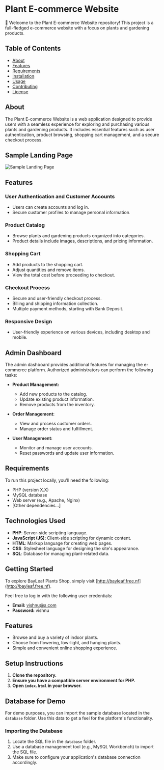 # Plant E-commerce Website

🌿 Welcome to the Plant E-commerce Website repository! This project is a full-fledged e-commerce website with a focus on plants and gardening products.

## Table of Contents

- [About](#about)
- [Features](#features)
- [Requirements](#requirements)
- [Installation](#installation)
- [Usage](#usage)
- [Contributing](#contributing)
- [License](#license)

## About

The Plant E-commerce Website is a web application designed to provide users with a seamless experience for exploring and purchasing various plants and gardening products. It includes essential features such as user authentication, product browsing, shopping cart management, and a secure checkout process.

## Sample Landing Page

![Sample Landing Page](https://github.com/visorry/bayleaf/assets/121347308/90e3fc4c-531c-4c63-b3be-fef29ebf5e05)

## Features

###  User Authentication and Customer Accounts

- Users can create accounts and log in.
- Secure customer profiles to manage personal information.

###  Product Catalog

- Browse plants and gardening products organized into categories.
- Product details include images, descriptions, and pricing information.

###  Shopping Cart

- Add products to the shopping cart.
- Adjust quantities and remove items.
- View the total cost before proceeding to checkout.

###  Checkout Process

- Secure and user-friendly checkout process.
- Billing and shipping information collection.
- Multiple payment methods, starting with Bank Deposit.

###  Responsive Design

- User-friendly experience on various devices, including desktop and mobile.

## Admin Dashboard
The admin dashboard provides additional features for managing the e-commerce platform. Authorized administrators can perform the following tasks:

- **Product Management:**
  - Add new products to the catalog.
  - Update existing product information.
  - Remove products from the inventory.

- **Order Management:**
  - View and process customer orders.
  - Manage order status and fulfillment.

- **User Management:**
  - Monitor and manage user accounts.
  - Reset passwords and update user information.

## Requirements

To run this project locally, you'll need the following:

- PHP (version X.X)
- MySQL database
- Web server (e.g., Apache, Nginx)
- [Other dependencies...]

## Technologies Used
- **PHP**: Server-side scripting language.
- **JavaScript (JS)**: Client-side scripting for dynamic content.
- **HTML**: Markup language for creating web pages.
- **CSS**: Stylesheet language for designing the site's appearance.
- **SQL**: Database for managing plant-related data.

## Getting Started
To explore BayLeaf Plants Shop, simply visit [http://bayleaf.free.nf](http://bayleaf.free.nf).

Feel free to log in with the following user credentials:
- **Email:** vishnu@a.com
- **Password:** vishnu

## Features
- Browse and buy a variety of indoor plants.
- Choose from flowering, low-light, and hanging plants.
- Simple and convenient online shopping experience.

## Setup Instructions
1. **Clone the repository.**
2. **Ensure you have a compatible server environment for PHP.**
3. **Open `index.html` in your browser.**

## Database for Demo
For demo purposes, you can import the sample database located in the `database` folder. Use this data to get a feel for the platform's functionality.

### Importing the Database
1. Locate the SQL file in the `database` folder.
2. Use a database management tool (e.g., MySQL Workbench) to import the SQL file.
3. Make sure to configure your application's database connection accordingly.
